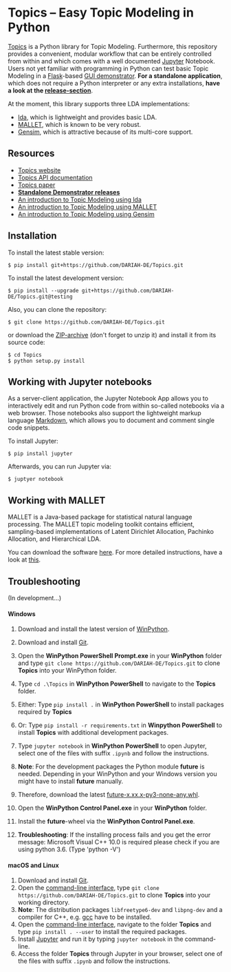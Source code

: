# Topics – Easy Topic Modeling in Python

[Topics](http://dev.digital-humanities.de/ci/job/DARIAH-Topics/doclinks/1/) is a Python library for Topic Modeling. Furthermore, this repository provides a convenient, modular workflow that can be entirely controlled from within and which comes with a well documented [Jupyter](http://jupyter.org/) Notebook. Users not yet familiar with programming in Python can test basic Topic Modeling in a [Flask](http://flask.pocoo.org/)-based [GUI demonstrator](/demonstrator/README.md). **For a standalone application**, which does not require a Python interpreter or any extra installations, **have a look at the [release-section](https://github.com/DARIAH-DE/Topics/releases)**.

At the moment, this library supports three LDA implementations:
* [lda](http://pythonhosted.org/lda/index.html), which is lightweight and provides basic LDA.
* [MALLET](http://mallet.cs.umass.edu/), which is known to be very robust.
* [Gensim](https://radimrehurek.com/gensim/), which is attractive because of its multi-core support.

## Resources
* [Topics website](http://dev.digital-humanities.de/ci/job/DARIAH-Topics/doclinks/1/)
* [Topics API documentation](http://dev.digital-humanities.de/ci/job/DARIAH-Topics/doclinks/1/docs/gen/modules.html)
* [Topics paper](https://dh2017.adho.org/abstracts/411/411.pdf)
* **[Standalone Demonstrator releases](https://github.com/DARIAH-DE/Topics/releases)**
* [An introduction to Topic Modeling using lda](IntroducingLda.ipynb)
* [An introduction to Topic Modeling using MALLET](IntroducingMallet.ipynb)
* [An introduction to Topic Modeling using Gensim](IntroducingGensim.ipynb)

## Installation

To install the latest stable version:

```
$ pip install git+https://github.com/DARIAH-DE/Topics.git
```

To install the latest development version:

```
$ pip install --upgrade git+https://github.com/DARIAH-DE/Topics.git@testing
```

Also, you can clone the repository:

```
$ git clone https://github.com/DARIAH-DE/Topics.git
```

or download the [ZIP-archive](https://github.com/DARIAH-DE/Topics/archive/master.zip) (don't forget to unzip it) and install it from its source code:

```
$ cd Topics
$ python setup.py install
```

## Working with Jupyter notebooks
As a server-client application, the Jupyter Notebook App allows you to interactively edit and run Python code from within so-called notebooks via a web browser. Those notebooks also support the lightweight markup language [Markdown](https://en.wikipedia.org/wiki/Markdown), which allows you to document and comment single code snippets.

To install Jupyter:

```
$ pip install jupyter
```

Afterwards, you can run Jupyter via:

```
$ juptyer notebook
```

## Working with MALLET
MALLET is a Java-based package for statistical natural language processing. The MALLET topic modeling toolkit contains efficient, sampling-based implementations of Latent Dirichlet Allocation, Pachinko Allocation, and Hierarchical LDA.

You can download the software [here](http://mallet.cs.umass.edu/download.php). For more detailed instructions, have a look at [this](http://programminghistorian.org/lessons/topic-modeling-and-mallet).

## Troubleshooting
(In development...)

#### Windows
1.  Download and install the latest version of [WinPython](https://winpython.github.io/).
2.  Download and install [Git](https://git-scm.com/book/en/v2/Getting-Started-Installing-Git).
3.  Open the **WinPython PowerShell Prompt.exe** in your **WinPython** folder and type `git clone https://github.com/DARIAH-DE/Topics.git` to clone **Topics** into your WinPython folder.
4.  Type `cd .\Topics` in **WinPython PowerShell** to navigate to the **Topics** folder. 
5. Either: Type `pip install .` in **WinPython PowerShell** to install packages required by **Topics** 
5. Or: Type `pip install -r requirements.txt` in **Winpython PowerShell** to install **Topics** with additional development packages.
6.  Type `jupyter notebook` in **WinPython PowerShell** to open Jupyter, select one of the files with suffix `.ipynb` and follow the instructions.
7.  **Note**: For the development packages the Python module **future** is needed. Depending in your WinPython and your Windows version you might have to install **future** manually.
8.  Therefore, download the latest [future-x.xx.x-py3-none-any.whl](http://www.lfd.uci.edu/~gohlke/pythonlibs/).
9.  Open the **WinPython Control Panel.exe** in your **WinPython** folder.
10. Install the **future**-wheel via the **WinPython Control Panel.exe**.

11. **Troubleshooting**: If the installing process fails and you get the error message: Microsoft Visual C++ 10.0 is required please check if you are using python 3.6. (Type 'python -V')


#### macOS and Linux
1. Download and install [Git](https://git-scm.com/book/en/v2/Getting-Started-Installing-Git).
2. Open the [command-line interface](https://en.wikipedia.org/wiki/Command-line_interface), type `git clone https://github.com/DARIAH-DE/Topics.git` to clone **Topics** into your working directory.
3. **Note**: The distribution packages `libfreetype6-dev` and `libpng-dev` and a compiler for C++, e.g. [gcc](https://gcc.gnu.org/) have to be installed.
4. Open the [command-line interface](https://en.wikipedia.org/wiki/Command-line_interface), navigate to the folder **Topics**  and type `pip install . --user` to install the required packages.
5. Install [Jupyter](http://jupyter.readthedocs.io/en/latest/install.html) and run it by typing `jupyter notebook` in the command-line.
5. Access the folder **Topics** through Jupyter in your browser, select one of the files with suffix `.ipynb` and follow the instructions.

